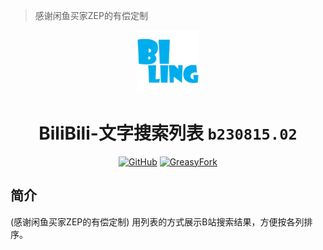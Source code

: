 > 感谢闲鱼买家ZEP的有偿定制

<div align="center">
    <img src="https://github.com/SynRGB/BiliBili-TextSearchList/raw/main/%23README/icon/256.png" width="20%"/>
    <h1>BiliBili-文字搜索列表 <code>b230815.02</code></h1>
	<p>
        <a href='https://github.com/SynRGB/BiliBili-TextSearchList'><img src="https://img.shields.io/badge/-GitHub-3A3A3A?style=flat&amp;logo=GitHub&amp;logoColor=white" referrerpolicy="no-referrer" alt="GitHub"></a>
	    <a href=''><img src="https://img.shields.io/badge/-GreasyFork-670000?style=flat&amp;logo=tampermonkey&amp;logoColor=white" referrerpolicy="no-referrer" alt="GreasyFork"></a>
    </p>
</div>

## 简介

(感谢闲鱼买家ZEP的有偿定制) 用列表的方式展示B站搜索结果，方便按各列排序。